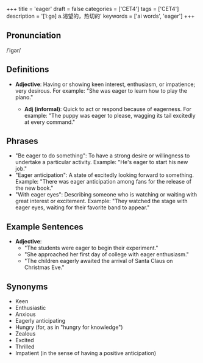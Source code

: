 +++
title = 'eager'
draft = false
categories = ['CET4']
tags = ['CET4']
description = '[ˈiːgə] a.渴望的，热切的'
keywords = ['ai words', 'eager']
+++

## Pronunciation
/ˈiɡər/

## Definitions
- **Adjective**: Having or showing keen interest, enthusiasm, or impatience; very desirous. For example: "She was eager to learn how to play the piano."
  
  - **Adj (informal)**: Quick to act or respond because of eagerness. For example: "The puppy was eager to please, wagging its tail excitedly at every command."

## Phrases
- "Be eager to do something": To have a strong desire or willingness to undertake a particular activity. Example: "He's eager to start his new job."
- "Eager anticipation": A state of excitedly looking forward to something. Example: "There was eager anticipation among fans for the release of the new book."
- "With eager eyes": Describing someone who is watching or waiting with great interest or excitement. Example: "They watched the stage with eager eyes, waiting for their favorite band to appear."

## Example Sentences
- **Adjective**: 
  - "The students were eager to begin their experiment."
  - "She approached her first day of college with eager enthusiasm."
  - "The children eagerly awaited the arrival of Santa Claus on Christmas Eve."

## Synonyms
- Keen
- Enthusiastic
- Anxious
- Eagerly anticipating
- Hungry (for, as in "hungry for knowledge")
- Zealous
- Excited
- Thrilled
- Impatient (in the sense of having a positive anticipation)

